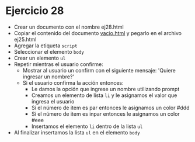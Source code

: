# Ejercicio 28

* Crear un documento con el nombre ej28.html
* Copiar el contenido del documento [vacio.html](ejemplos/vacio.html) y pegarlo en el archivo ej25.html
* Agregar la etiqueta `script`
* Seleccionar el elemento `body`
* Crear un elemento `ul`
* Repetir mientras el usuario confirme:
  * Mostrar al usuario un confirm con el siguiente mensaje: 'Quiere ingresar un nombre?'
  * Si el usuario confirma la acción entonces:
    * Le damos la opción que ingrese un nombre utilizando prompt
    * Creamos un elemento de lista `li` y le asignamos el valor que ingresa el usuario
    * Si el número de item es par entonces le asignamos un color #ddd
    * Si el número de item es inpar entonces le asignamos un color #eee
    * Insertamos el elemento `li` dentro de la lista `ul`
* Al finalizar insertamos la lista `ul` en el elemento `body`